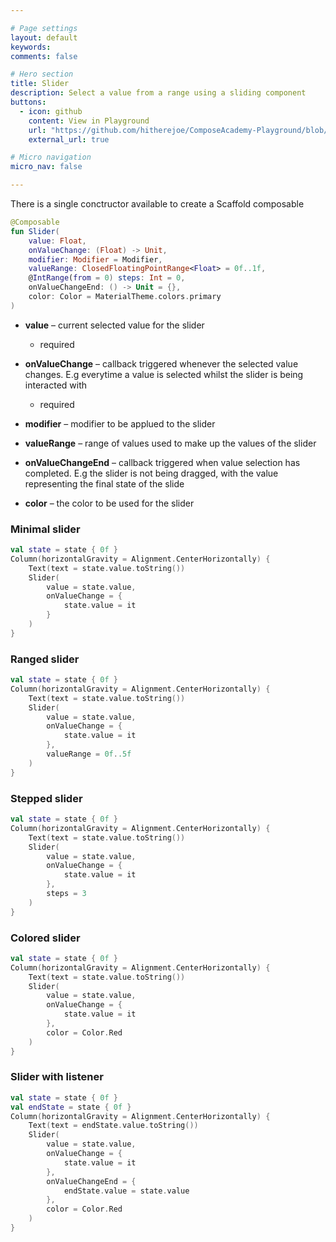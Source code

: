 ```yaml
---

# Page settings
layout: default
keywords:
comments: false

# Hero section
title: Slider
description: Select a value from a range using a sliding component
buttons:
  - icon: github
    content: View in Playground
    url: "https://github.com/hitherejoe/ComposeAcademy-Playground/blob/master/app/src/main/java/co/joebirch/composeplayground/material/slider.kt"
    external_url: true

# Micro navigation
micro_nav: false

---
```


There is a single conctructor available to create a Scaffold composable

```kotlin
@Composable
fun Slider(
    value: Float,
    onValueChange: (Float) -> Unit,
    modifier: Modifier = Modifier,
    valueRange: ClosedFloatingPointRange<Float> = 0f..1f,
    @IntRange(from = 0) steps: Int = 0,
    onValueChangeEnd: () -> Unit = {},
    color: Color = MaterialTheme.colors.primary
)
```

* **value** – current selected value for the slider
  * required

* **onValueChange** – callback triggered whenever the selected value changes. E.g everytime a value is selected whilst the slider is being interacted with
  * required

* **modifier** – modifier to be applued to the slider

* **valueRange** – range of values used to make up the values of the slider

* **onValueChangeEnd** – callback triggered when value selection has completed. E.g the slider is not being dragged, with the value representing the final state of the slide

* **color** – the color to be used for the slider

### Minimal slider
  
```kotlin
val state = state { 0f }
Column(horizontalGravity = Alignment.CenterHorizontally) {
    Text(text = state.value.toString())
    Slider(
        value = state.value,
        onValueChange = {
            state.value = it
        }
    )
}
```

### Ranged slider
  
```kotlin
val state = state { 0f }
Column(horizontalGravity = Alignment.CenterHorizontally) {
    Text(text = state.value.toString())
    Slider(
        value = state.value,
        onValueChange = {
            state.value = it
        },
        valueRange = 0f..5f
    )
}
```

### Stepped slider

```kotlin
val state = state { 0f }
Column(horizontalGravity = Alignment.CenterHorizontally) {
    Text(text = state.value.toString())
    Slider(
        value = state.value,
        onValueChange = {
            state.value = it
        },
        steps = 3
    )
}
```

### Colored slider

```kotlin
val state = state { 0f }
Column(horizontalGravity = Alignment.CenterHorizontally) {
    Text(text = state.value.toString())
    Slider(
        value = state.value,
        onValueChange = {
            state.value = it
        },
        color = Color.Red
    )
}
```

### Slider with listener

```kotlin
val state = state { 0f }
val endState = state { 0f }
Column(horizontalGravity = Alignment.CenterHorizontally) {
    Text(text = endState.value.toString())
    Slider(
        value = state.value,
        onValueChange = {
            state.value = it
        },
        onValueChangeEnd = {
            endState.value = state.value
        },
        color = Color.Red
    )
}
```

